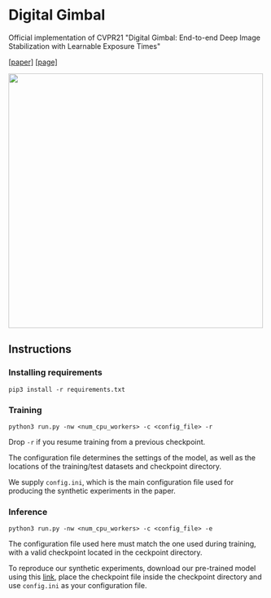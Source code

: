 # Digital Gimbal

Official implementation of CVPR21 "Digital Gimbal: End-to-end Deep Image Stabilization with Learnable Exposure Times"

[\[paper\]](https://arxiv.org/abs/2012.04515) [\[page\]](https://sites.google.com/view/digital-gimbal)

<img src="https://user-images.githubusercontent.com/33555542/117542573-db06d700-b021-11eb-84f5-a42dcbaa2dbc.png" width="500"/>

## Instructions

### Installing requirements

```
pip3 install -r requirements.txt
```

### Training

```
python3 run.py -nw <num_cpu_workers> -c <config_file> -r
```

Drop ```-r``` if you resume training from a previous checkpoint.

The configuration file determines the settings of the model, as well as the locations of the training/test datasets and checkpoint directory.

We supply ```config.ini```, which is the main configuration file used for producing the synthetic experiments in the paper.

### Inference

```
python3 run.py -nw <num_cpu_workers> -c <config_file> -e
```

The configuration file used here must match the one used during training, with a valid checkpoint located in the ceckpoint directory.

To reproduce our synthetic experiments, download our pre-trained model using this [link](https://drive.google.com/file/d/1x4m2nVveAKXTIcmlT2zkxhzigO8NcOpD/view?usp=sharing), place the checkpoint file inside the checkpoint directory and use ```config.ini``` as your configuration file.
